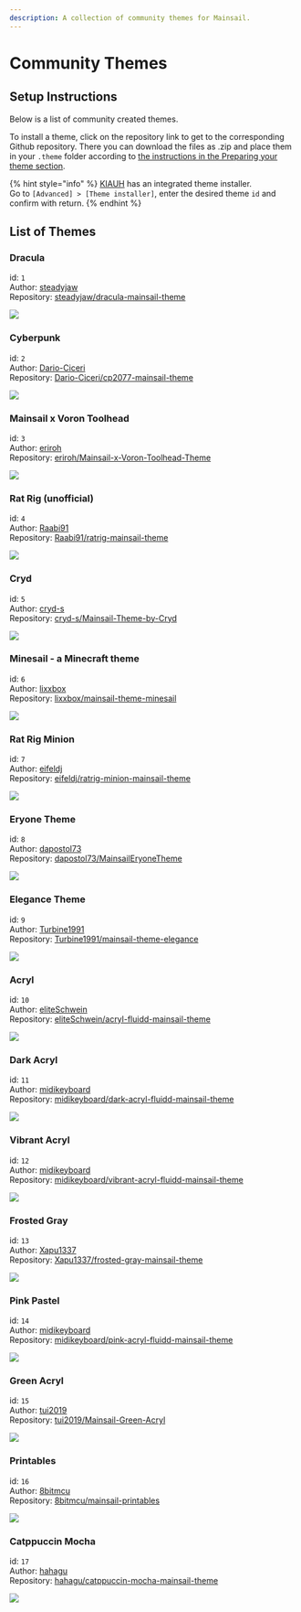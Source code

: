 ```yaml
---
description: A collection of community themes for Mainsail.
---
```


# Community Themes

## Setup Instructions <a href="#setup-instructions" id="setup-instructions"></a>

Below is a list of community created themes.

To install a theme, click on the repository link to get to the corresponding Github repository. There you can download the files as .zip and place them in your `.theme` folder according to [the instructions in the Preparing your theme section](https://docs.mainsail.xyz/theming/prepare#directory-structure).

{% hint style="info" %}
[KIAUH](https://docs.mainsail.xyz/setup/kiauh) has an integrated theme installer.\
Go to `[Advanced] > [Theme installer]`, enter the desired theme `id` and confirm with return.
{% endhint %}

## List of Themes

### Dracula

id: `1`\
Author: [steadyjaw](https://www.github.com/steadyjaw/)\
Repository: [steadyjaw/dracula-mainsail-theme](https://www.github.com/steadyjaw/dracula-mainsail-theme/)

![](https://raw.githubusercontent.com/steadyjaw/dracula-mainsail-theme/master/screenshot.jpg)

### Cyberpunk

id: `2`\
Author: [Dario-Ciceri](https://www.github.com/Dario-Ciceri/)\
Repository: [Dario-Ciceri/cp2077-mainsail-theme](https://www.github.com/Dario-Ciceri/cp2077-mainsail-theme/)

![](https://raw.githubusercontent.com/Dario-Ciceri/cp2077-mainsail-theme/master/screenshot.jpg)

### Mainsail x Voron Toolhead

id: `3`\
Author: [eriroh](https://www.github.com/eriroh/)\
Repository: [eriroh/Mainsail-x-Voron-Toolhead-Theme](https://www.github.com/eriroh/Mainsail-x-Voron-Toolhead-Theme/)

![](https://raw.githubusercontent.com/eriroh/Mainsail-x-Voron-Toolhead-Theme/master/screenshot.jpg)

### Rat Rig (unofficial)

id: `4`\
Author: [Raabi91](https://www.github.com/Raabi91/)\
Repository: [Raabi91/ratrig-mainsail-theme](https://www.github.com/Raabi91/ratrig-mainsail-theme/)

![](https://raw.githubusercontent.com/Raabi91/ratrig-mainsail-theme/master/screenshot.jpg)

### Cryd

id: `5`\
Author: [cryd-s](https://www.github.com/cryd-s/)\
Repository: [cryd-s/Mainsail-Theme-by-Cryd](https://www.github.com/cryd-s/Mainsail-Theme-by-Cryd/)

![](https://raw.githubusercontent.com/cryd-s/Mainsail-Theme-by-Cryd/master/screenshot.jpg)

### Minesail - a Minecraft theme

id: `6`\
Author: [lixxbox](https://www.github.com/lixxbox/)\
Repository: [lixxbox/mainsail-theme-minesail](https://www.github.com/lixxbox/mainsail-theme-minesail/)

![](https://raw.githubusercontent.com/lixxbox/mainsail-theme-minesail/master/screenshot.jpg)

### Rat Rig Minion

id: `7`\
Author: [eifeldj](https://www.github.com/eifeldj/)\
Repository: [eifeldj/ratrig-minion-mainsail-theme](https://www.github.com/eifeldj/ratrig-minion-mainsail-theme/)

![](https://raw.githubusercontent.com/eifeldj/ratrig-minion-mainsail-theme/master/screenshot.jpg)

### Eryone Theme

id: `8`\
Author: [dapostol73](https://www.github.com/dapostol73/)\
Repository: [dapostol73/MainsailEryoneTheme](https://www.github.com/dapostol73/MainsailEryoneTheme/)

![](https://raw.githubusercontent.com/dapostol73/MainsailEryoneTheme/master/screenshot.jpg)

### Elegance Theme

id: `9`\
Author: [Turbine1991](https://www.github.com/Turbine1991/)\
Repository: [Turbine1991/mainsail-theme-elegance](https://www.github.com/Turbine1991/mainsail-theme-elegance/)

![](https://raw.githubusercontent.com/Turbine1991/mainsail-theme-elegance/master/screenshot.jpg)

### Acryl

id: `10`\
Author: [eliteSchwein](https://www.github.com/eliteSchwein/)\
Repository: [eliteSchwein/acryl-fluidd-mainsail-theme](https://www.github.com/eliteSchwein/acryl-fluidd-mainsail-theme/)

![](https://raw.githubusercontent.com/eliteSchwein/acryl-fluidd-mainsail-theme/master/screenshot.jpg)

### Dark Acryl

id: `11`\
Author: [midikeyboard](https://www.github.com/midikeyboard/)\
Repository: [midikeyboard/dark-acryl-fluidd-mainsail-theme](https://www.github.com/midikeyboard/dark-acryl-fluidd-mainsail-theme/)

![](https://raw.githubusercontent.com/midikeyboard/dark-acryl-fluidd-mainsail-theme/master/screenshot.jpg)

### Vibrant Acryl

id: `12`\
Author: [midikeyboard](https://www.github.com/midikeyboard/)\
Repository: [midikeyboard/vibrant-acryl-fluidd-mainsail-theme](https://www.github.com/midikeyboard/vibrant-acryl-fluidd-mainsail-theme/)

![](https://raw.githubusercontent.com/midikeyboard/vibrant-acryl-fluidd-mainsail-theme/master/screenshot.jpg)

### Frosted Gray

id: `13`\
Author: [Xapu1337](https://www.github.com/Xapu1337/)\
Repository: [Xapu1337/frosted-gray-mainsail-theme](https://www.github.com/Xapu1337/frosted-gray-mainsail-theme/)

![](https://raw.githubusercontent.com/Xapu1337/frosted-gray-mainsail-theme/master/screenshot.jpg)

### Pink Pastel

id: `14`\
Author: [midikeyboard](https://www.github.com/midikeyboard/)\
Repository: [midikeyboard/pink-acryl-fluidd-mainsail-theme](https://www.github.com/midikeyboard/pink-acryl-fluidd-mainsail-theme/)

![](https://raw.githubusercontent.com/midikeyboard/pink-acryl-fluidd-mainsail-theme/master/screenshot.jpg)

### Green Acryl

id: `15`\
Author: [tui2019](https://www.github.com/tui2019/)\
Repository: [tui2019/Mainsail-Green-Acryl](https://www.github.com/tui2019/Mainsail-Green-Acryl/)

![](https://raw.githubusercontent.com/tui2019/Mainsail-Green-Acryl/master/screenshot.jpg)

### Printables

id: `16`\
Author: [8bitmcu](https://www.github.com/8bitmcu/)\
Repository: [8bitmcu/mainsail-printables](https://www.github.com/8bitmcu/mainsail-printables/)

![](https://raw.githubusercontent.com/8bitmcu/mainsail-printables/master/screenshot.jpg)

### Catppuccin Mocha

id: `17`\
Author: [hahagu](https://www.github.com/hahagu/)\
Repository: [hahagu/catppuccin-mocha-mainsail-theme](https://www.github.com/hahagu/catppuccin-mocha-mainsail-theme/)

![](https://raw.githubusercontent.com/hahagu/catppuccin-mocha-mainsail-theme/master/screenshot.jpg)

